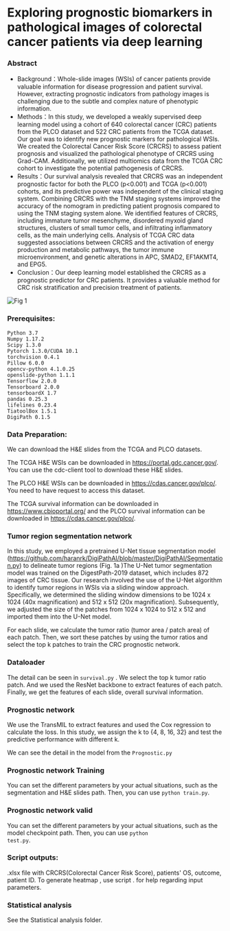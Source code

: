 # Exploring prognostic biomarkers in pathological images of colorectal cancer patients via deep learning
### Abstract
- Background：Whole-slide images (WSIs) of cancer patients provide valuable information for disease progression and patient survival. However, extracting prognostic indicators from pathology images is challenging due to the subtle and complex nature of phenotypic information.
- Methods：In this study, we developed a weakly supervised deep learning model using a cohort of 640 colorectal cancer (CRC) patients from the PLCO dataset and 522 CRC patients from the TCGA dataset. Our goal was to identify new prognostic markers for pathological WSIs. We created the Colorectal Cancer Risk Score (CRCRS) to assess patient prognosis and visualized the pathological phenotype of CRCRS using Grad-CAM. Additionally, we utilized multiomics data from the TCGA CRC cohort to investigate the potential pathogenesis of CRCRS.
- Results：Our survival analysis revealed that CRCRS was an independent prognostic factor for both the PLCO (p<0.001) and TCGA (p<0.001) cohorts, and its predictive power was independent of the clinical staging system. Combining CRCRS with the TNM staging systems improved the accuracy of the nomogram in predicting patient prognosis compared to using the TNM staging system alone. We identified features of CRCRS, including immature tumor mesenchyme, disordered myxoid gland structures, clusters of small tumor cells, and infiltrating inflammatory cells, as the main underlying cells. Analysis of TCGA CRC data suggested associations between CRCRS and the activation of energy production and metabolic pathways, the tumor immune microenvironment, and genetic alterations in APC, SMAD2, EF1AKMT4, and EPG5.
- Conclusion：Our deep learning model established the CRCRS as a prognostic predictor for CRC patients. It provides a valuable method for CRC risk stratification and precision treatment of patients.

![Fig 1](https://github.com/BinshenWei/CRCRS/assets/162391399/98a3af63-37d1-42ec-bfb4-1a8dcf024999)
### Prerequisites:
```
Python 3.7
Numpy 1.17.2
Scipy 1.3.0 
Pytorch 1.3.0/CUDA 10.1
torchvision 0.4.1
Pillow 6.0.0
opencv-python 4.1.0.25
openslide-python 1.1.1
Tensorflow 2.0.0
Tensorboard 2.0.0
tensorboardX 1.7
pandas 0.25.3
lifelines 0.23.4
TiatoolBox 1.5.1
DigiPath 0.1.5

```
### Data Preparation:

We can download the H&E slides from the TCGA and PLCO datasets. 

The TCGA H&E WSIs can be downloaded in https://portal.gdc.cancer.gov/. You can use the cdc-client tool to download these H&E slides. 

The PLCO H&E WSIs can be downloaded in https://cdas.cancer.gov/plco/. You need to have request to access  this dataset. 

The TCGA survival information can be downloaded in https://www.cbioportal.org/ and the PLCO survival information can be downloaded in https://cdas.cancer.gov/plco/. 



### Tumor region segmentation network

In this study, we employed a pretrained U-Net tissue segmentation model (https://github.com/haranrk/DigiPathAI/blob/master/DigiPathAI/Segmentation.py) to delineate tumor regions (Fig. 1a )The U-Net tumor segmentation model was trained on the DigestPath-2019 dataset, which includes 872 images of CRC tissue. Our research involved the use of the U-Net algorithm to identify tumor regions in WSIs via a sliding window approach. Specifically, we determined the sliding window dimensions to be 1024 x 1024 (40x magnification) and 512 x 512 (20x magnification). Subsequently, we adjusted the size of the patches from 1024 x 1024 to 512 x 512 and imported them into the U-Net model.

For each slide, we calculate the tumor ratio (tumor area / patch area) of each patch. Then, we sort these patches by using the tumor ratios and select the top k patches to train the CRC prognostic network. 

### Dataloader 

The detail can be seen in <code>survival.py</code> . We select the top k tumor ratio patch. And we used the ResNet backbone to extract features of each patch.  Finally, we get the features of each slide, overall survival information. 

### Prognostic network

We use the TransMIL to extract features and used the Cox regression to calculate the loss. In this study, we assign the k to {4, 8, 16, 32} and test the predictive performance with different k. 

We can see the detail in the model from the <code>Prognostic.py</code>



### Prognostic network Training 

You can set the different parameters by your actual situations, such as the segmentation and H&E slides path. Then, you can use <code>python train.py</code>. 

### Prognostic network valid

You can set the different parameters by your actual situations, such as the model checkpoint path. Then, you can use <code>python test.py</code>. 

### Script outputs:
.xlsx file with CRCRS(Colorectal Cancer Risk Score), patients' OS, outcome, patient ID.
To generate heatmap , use script . for help regarding input parameters.



### Statistical analysis

See the Statistical analysis folder. 
